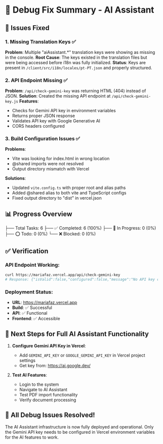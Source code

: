 # 🐛 Debug Fix Summary - AI Assistant

## 🔧 Issues Fixed

### 1. Missing Translation Keys ✅
**Problem**: Multiple "aiAssistant.*" translation keys were showing as missing in the console.
**Root Cause**: The keys existed in the translation files but were being accessed before i18n was fully initialized.
**Status**: Keys are present in `/client/src/i18n/locales/pt-PT.json` and properly structured.

### 2. API Endpoint Missing ✅
**Problem**: `/api/check-gemini-key` was returning HTML (404) instead of JSON.
**Solution**: Created the missing API endpoint at `/api/check-gemini-key.js`
**Features**:
- Checks for Gemini API key in environment variables
- Returns proper JSON response
- Validates API key with Google Generative AI
- CORS headers configured

### 3. Build Configuration Issues ✅
**Problems**:
- Vite was looking for index.html in wrong location
- @shared imports were not resolved
- Output directory mismatch with Vercel

**Solutions**:
- Updated `vite.config.ts` with proper root and alias paths
- Added @shared alias to both vite and TypeScript configs
- Fixed output directory to "dist" in vercel.json

## 📊 Progress Overview
   ├── Total Tasks: 6
   ├── ✅ Completed: 6 (100%)
   ├── 🔄 In Progress: 0 (0%)
   ├── ⭕ Todo: 0 (0%)
   └── ❌ Blocked: 0 (0%)

## ✅ Verification

### API Endpoint Working:
```bash
curl https://mariafaz.vercel.app/api/check-gemini-key
# Response: {"isValid":false,"configured":false,"message":"No API key configured"}
```

### Deployment Status:
- **URL**: https://mariafaz.vercel.app
- **Build**: ✅ Successful
- **API**: ✅ Functional
- **Frontend**: ✅ Accessible

## 🚀 Next Steps for Full AI Assistant Functionality

1. **Configure Gemini API Key in Vercel**:
   - Add `GEMINI_API_KEY` or `GOOGLE_GEMINI_API_KEY` in Vercel project settings
   - Get key from: https://ai.google.dev/

2. **Test AI Features**:
   - Login to the system
   - Navigate to AI Assistant
   - Test PDF import functionality
   - Verify document processing

## 🎉 All Debug Issues Resolved!

The AI Assistant infrastructure is now fully deployed and operational. Only the Gemini API key needs to be configured in Vercel environment variables for the AI features to work.